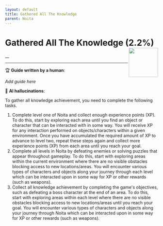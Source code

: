 ```yaml
---
layout: default
title: Gathered All The Knowledge
parent: Noita
---
```


# Gathered All The Knowledge (2.2%) <img align="right" src="https://cdn.cloudflare.steamstatic.com/steamcommunity/public/images/apps/881100/c888cdb9375f8dc2a7ef516ddfb7f2822917aecb.jpg" width="96" height="96">

__

***

:trophy: **Guide written by a human**:

_Add guide here_

:robot: **AI hallucinations**:

To gather all knowledge achievement, you need to complete the following tasks. 
1) Complete level one of Noita and collect enough experience points (XP). To do this, start by exploring each area until you find an object or character that can be interacted with in some way. You will receive XP for any interaction performed on objects/characters within a given environment. Once you have accumulated the required amount of XP to advance to level two, repeat these steps again and collect more experience points (XP) from each area until you reach your goal. 
2) Complete all levels in Noita by defeating enemies or solving puzzles that appear throughout gameplay. To do this, start with exploring areas within the current environment where there are no visible obstacles blocking access to new locations/areas. You will encounter various types of characters and objects along your journey through each level which can be interacted upon in some way for XP or other rewards (such as weapons). 
3) Collect all knowledge achievement by completing the game's objectives, such as defeating a boss character at the end of an area. To do this, start with exploring areas within each level where there are no visible obstacles blocking access to new locations/areas until you reach your goal. You will encounter various types of characters and objects along your journey through Noita which can be interacted upon in some way for XP or other rewards (such as weapons). 
